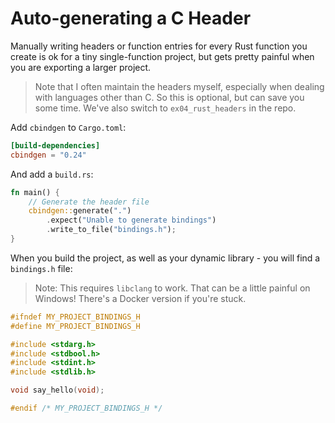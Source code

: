 # Auto-generating a C Header

Manually writing headers or function entries for every Rust function you create is ok for a tiny single-function project, but gets pretty painful when you are exporting a larger project.

> Note that I often maintain the headers myself, especially when dealing with languages other than C. So this is optional, but can save you some time. We've also switch to `ex04_rust_headers` in the repo.

Add `cbindgen` to `Cargo.toml`:

```toml
[build-dependencies]
cbindgen = "0.24"
```

And add a `build.rs`:

```rust
fn main() {
    // Generate the header file
    cbindgen::generate(".")
        .expect("Unable to generate bindings")
        .write_to_file("bindings.h");
}
```

When you build the project, as well as your dynamic library - you will find a `bindings.h` file:

> Note: This requires `libclang` to work. That can be a little painful on Windows! There's a Docker version if you're stuck.

```h
#ifndef MY_PROJECT_BINDINGS_H
#define MY_PROJECT_BINDINGS_H

#include <stdarg.h>
#include <stdbool.h>
#include <stdint.h>
#include <stdlib.h>

void say_hello(void);

#endif /* MY_PROJECT_BINDINGS_H */

```